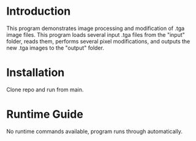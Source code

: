 # Introduction
This program demonstrates image processing and modification of .tga image files. This program loads several input .tga files from the "input" folder, reads them, performs several
pixel modifications, and outputs the new .tga images to the "output" folder.

# Installation
Clone repo and run from main.

# Runtime Guide
No runtime commands available, program runs through automatically.
